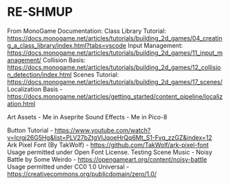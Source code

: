 # RE-SHMUP
From MonoGame Documentation:
Class Library Tutorial: https://docs.monogame.net/articles/tutorials/building_2d_games/04_creating_a_class_library/index.html?tabs=vscode
Input Management: https://docs.monogame.net/articles/tutorials/building_2d_games/11_input_management/
Collision Basis: https://docs.monogame.net/articles/tutorials/building_2d_games/12_collision_detection/index.html
Scenes Tutorial: https://docs.monogame.net/articles/tutorials/building_2d_games/17_scenes/
Localization Basis - https://docs.monogame.net/articles/getting_started/content_pipeline/localization.html

Art Assets - Me in Aseprite
Sound Effects - Me in Pico-8

Button Tutorial - https://www.youtube.com/watch?v=lcrgj26G5Hg&list=PLV27bZtgVIJqoeHrQq6Mt_S1-Fvq_zzGZ&index=12
Ark Pixel Font (By TakWolf) - https://github.com/TakWolf/ark-pixel-font
	Usage permitted under Open Font License.
Testing Scene Music - Noisy Battle by Some Weirdo - https://opengameart.org/content/noisy-battle
	Usage permitted under CC0 1.0 Universal - https://creativecommons.org/publicdomain/zero/1.0/